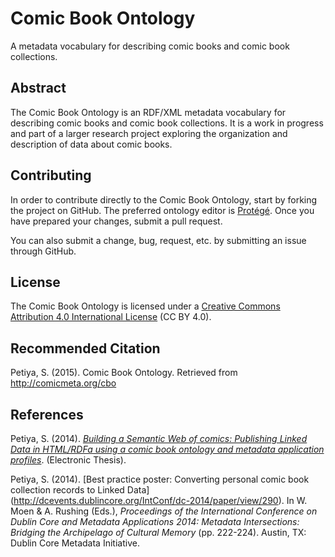 # Comic Book Ontology
A metadata vocabulary for describing comic books and comic book collections.

## Abstract
The Comic Book Ontology is an RDF/XML metadata vocabulary for describing comic books and comic book collections. It is a work in progress and part of a larger research project exploring the organization and description of data about comic books.

## Contributing

In order to contribute directly to the Comic Book Ontology, start by forking the project on GitHub. The preferred ontology editor is [Protégé](http://protege.stanford.edu/). Once you have prepared your changes, submit a pull request. 

You can also submit a change, bug, request, etc. by submitting an issue through GitHub.

## License
The Comic Book Ontology is licensed under a [Creative Commons Attribution 4.0 International License](http://creativecommons.org/licenses/by/4.0/) (CC BY 4.0).

## Recommended Citation
Petiya, S. (2015). Comic Book Ontology. Retrieved from http://comicmeta.org/cbo

## References
Petiya, S. (2014). [*Building a Semantic Web of comics: Publishing Linked Data in HTML/RDFa using a comic book ontology and metadata application profiles*](http://rave.ohiolink.edu/etdc/view?acc_num=kent1416791055). (Electronic Thesis).

Petiya, S. (2014). [Best practice poster: Converting personal comic book collection records to Linked Data] (http://dcevents.dublincore.org/IntConf/dc-2014/paper/view/290). In W. Moen & A. Rushing (Eds.), *Proceedings of the International Conference on Dublin Core and Metadata Applications 2014: Metadata Intersections: Bridging the Archipelago of Cultural Memory* (pp. 222-224). Austin, TX: Dublin Core Metadata Initiative.
